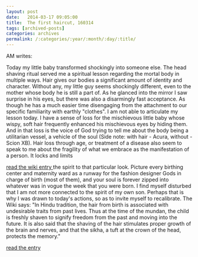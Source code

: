 ```yaml
---
layout: post
date:	2014-03-17 09:05:00
title:  The first haircut, 160314
tags: [archived-posts]
categories: archives
permalink: /:categories/:year/:month/:day/:title/
---
```

AM writes:


Today my little baby transformed shockingly into someone else. The head shaving ritual served me a spiritual lesson regarding the mortal body in multiple ways. Hair gives our bodies a significant amount of identity and character. Without any, my little guy seems shockingly different, even to the mother whose body he is still a part of. As he glanced into the mirror I saw surprise in his eyes, but there was also a disarmingly fast acceptance. As though he has a much easier time disengaging from the attachment to our specific familiarity with earthly "clothes". I am not able to articulate my lesson today. I have a sense of loss for the mischievous little baby whose wispy, soft hair frequently enhanced his mischievous eyes by hiding them. And in that loss is the voice of God trying to tell me about the body being a utilitarian vessel, a vehicle of the soul (Side note: with hair - Acura, without - Scion XB). Hair loss through age, or treatment of a disease also seem to speak to me about the fragility of what we embrace as the manifestation of a person. It locks and limits 

<a href="http://en.wikipedia.org/wiki/First_haircut"> read the wiki entry </a>
the spirit to that particular look. Picture every birthing center and maternity ward as a runway for the fashion designer Gods in charge of birth (most of them), and your soul is forever zipped into whatever was in vogue the week that you were born. I find myself disturbed that I am not more connected to the spirit of my own son. Perhaps that is why I was drawn to today's actions, so as to invite myself to recalibrate.
The Wiki says: "In Hindu tradition, the hair from birth is associated with undesirable traits from past lives. Thus at the time of the mundan, the child is freshly shaven to signify freedom from the past and moving into the future. It is also said that the shaving of the hair stimulates proper growth of the brain and nerves, and that the sikha, a tuft at the crown of the head, protects the memory."

<a href="http://en.wikipedia.org/wiki/First_haircut"> read the entry </a>
